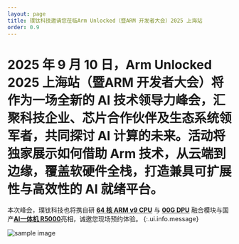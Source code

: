 ```yaml
---
layout: page
title: 璞钛科技邀请您莅临Arm Unlocked（暨ARM 开发者大会）2025 上海站
order: 0.9
---
```

# 2025 年 9 月 10 日，Arm Unlocked 2025 上海站（暨ARM 开发者大会）将作为一场全新的 AI 技术领导力峰会，汇聚科技企业、芯片合作伙伴及生态系统领军者，共同探讨 AI 计算的未来。活动将独家展示如何借助 Arm 技术，从云端到边缘，覆盖软硬件全栈，打造兼具可扩展性与高效性的 AI 就绪平台。

本次峰会，璞钛科技也将携自研 [**64 核 ARM v9 CPU**](/Products/Single-Board-Computers/#/products/) 与 [**00G DPU**](/Link/DPU-Smart-NIC/#/link/) 融合模块与国产[**AI一体机 R5000**](/Products/R5000/#/products/)亮相，诚邀您现场预约体验。
{:.ui.info.message}

![sample image](1.jpg "mews")<br>
